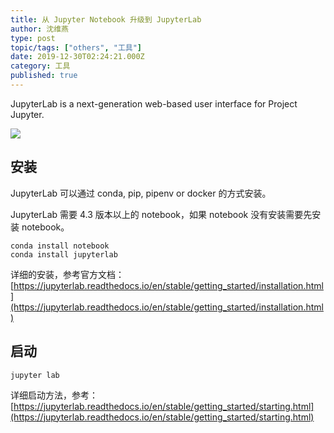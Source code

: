 ```yaml
---
title: 从 Jupyter Notebook 升级到 JupyterLab
author: 沈维燕
type: post
topic/tags: ["others", "工具"]
date: 2019-12-30T02:24:21.000Z
category: 工具
published: true
---
```


JupyterLab is a next-generation web-based user interface for Project Jupyter.

![](https://note.bioitee.com/yuque/0/2020/png/126032/1578987182693-7b8f528d-2913-4213-9aba-a87be4e4e6ad.png#align=left&display=inline&height=720&originHeight=720&originWidth=1280&size=0&status=done&style=none&width=1280)



## 安装

JupyterLab 可以通过 conda, pip, pipenv or docker 的方式安装。

JupyterLab 需要 4.3 版本以上的 notebook，如果 notebook 没有安装需要先安装 notebook。

```shell
conda install notebook
conda install jupyterlab
```

详细的安装，参考官方文档：[https://jupyterlab.readthedocs.io/en/stable/getting_started/installation.html](https://jupyterlab.readthedocs.io/en/stable/getting_started/installation.html)


## 启动

```shell
jupyter lab
```

详细启动方法，参考：[https://jupyterlab.readthedocs.io/en/stable/getting_started/starting.html](https://jupyterlab.readthedocs.io/en/stable/getting_started/starting.html)
